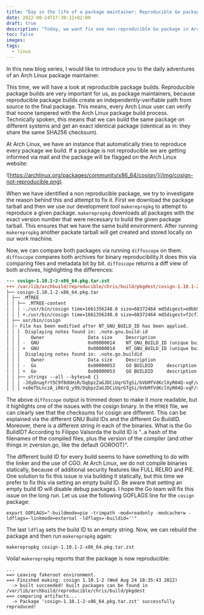 ```yaml
---
title: "Day in the life of a package maintainer: Reproducible Go packages"
date: 2022-08-24T17:30:12+02:00
draft: true
description: "Today, we want fix one non-reproducible Go package in Arch Linux"
toc: false
images:
tags:
  - linux
---
```


In this new blog series, I would like to introduce you to the daily adventures of an Arch Linux
package maintainer.

This time, we will have a look at reproducible package builds. Reproducible package builds are
very important for us, as package maintainers, because reproducible package builds create an independently-verifiable
path from source to the final package. This means, every Arch Linux user can verify that noone tampered with the
Arch Linux package build process. Technically spoken, this means that we can build the same package on different systems
and get an exact identical package (identical as in: they share the same SHA256 checksum).

At Arch Linux, we have an instance that automatically tries to reproduce every package we build. If a package is not reproducible
we are getting informed via mail and the package will be flagged on the Arch Linux website:

![https://archlinux.org/packages/community/x86_64/cosign/](/img/cosign-not-reproducible.png)


When we have identified a non reproducible package, we try to investigate the reason behind this and attempt to fix it.
First we download the package tarball and then we use our development tool `makerepropkg` to attempt to reproduce a given package.
`makerepropkg` downloads all packages with the exact version number that were necessary to build the given package tarball.
This ensures that we have the same build environment. After running `makerepropkg` another packate tarball will get created
and stored locally on our work machine.

Now, we can compare both packages via running `diffoscope` on them. `diffoscope` compares both archives for binary reproducibility.It does this via comparing files and metadata bit by bit. `diffoscope` returns a diff view of both archives, highlighting the differences:

```diff
--- cosign-1.10.1-2-x86_64.pkg.tar.zst
+++ /var/lib/archbuild/reproducible/chris/build/pkgdest/cosign-1.10.1-2-x86_64.pkg.tar.zst
├── cosign-1.10.1-2-x86_64.pkg.tar
│ ├── .MTREE
│ │ ├── .MTREE-content
│ │ │ -./usr/bin/cosign time=1661356248.0 size=68372464 md5digest=e0bb95d657084647718199fa6f9df48e sha256digest=8d92d291f338fa0b26534927e3bc98e78818df1127a08637e05f0bded1160663
│ │ │ +./usr/bin/cosign time=1661356248.0 size=68372464 md5digest=f2cf1351d8203110f7f165ec2124d14c sha256digest=edf97964206642911677711aef5352c6ba30f498057a09a056338a7cf85274b2
│ ├── usr/bin/cosign
│ │┄ File has been modified after NT_GNU_BUILD_ID has been applied.
│ │ │  Displaying notes found in: .note.gnu.build-id
│ │ │    Owner                Data size 	Description
│ │ │ -  GNU                  0x00000014	NT_GNU_BUILD_ID (unique build ID bitstring)	    Build ID: c2849cac6c9ffd3e4319ea6bd7e7a0939921717b
│ │ │ +  GNU                  0x00000014	NT_GNU_BUILD_ID (unique build ID bitstring)	    Build ID: 4c4f2c7126e4bf02fabc668a9ce1d3c445dd3353
│ │ │  Displaying notes found in: .note.go.buildid
│ │ │    Owner                Data size 	Description
│ │ │ -  Go                   0x00000053	GO BUILDID	   description data: 4a 64 79 44 6e 75 67 66 72 59 35 43 39 66 38 64 55 48 69 52 2f 44 71 62 70 7a 5a 61 47 4a 44 43 69 55 71 72 47 54 67 53 69 2f 62 56 62 4d 66 56 64 4b 63 6c 58 79 52 30 34 51 2d 78 71 46 2f 77 64 34 71 48 73 76 76 41 52 31 57 52 6f 70 5f 74 6b 76 57
│ │ │ +  Go                   0x00000053	GO BUILDID	   description data: 78 30 65 54 62 4c 6e 63 7a 41 5f 69 52 36 72 51 5f 79 39 39 2f 44 71 62 70 7a 5a 61 47 4a 44 43 69 55 71 72 47 54 67 53 69 2f 62 56 62 4d 66 56 64 4b 63 6c 58 79 52 30 34 51 2d 78 71 46 2f 73 57 73 61 4a 63 70 67 78 6e 47 4e 36 61 65 5f 42 58 41 43
│ │ ├── strings --all --bytes=8 {}
│ │ │ -JdyDnugfrY5C9f8dUHiR/DqbpzZaGJDCiUqrGTgSi/bVbMfVdKclXyR04Q-xqF/wd4qHsvvAR1WRop_tkvW
│ │ │ +x0eTbLnczA_iR6rQ_y99/DqbpzZaGJDCiUqrGTgSi/bVbMfVdKclXyR04Q-xqF/sWsaJcpgxnGN6ae_BXAC
```

The above `diffoscope` output is trimmed down to make it more readable, but it highlights one of the issues with the cosign binary.
In the `MTREE` file, we can clearly see that the checksums for cosign are different. This can be explained via the different GNU Build IDs
and the different Go BuildID. Moreover, there is a different string in each of the binaries. What is the Go BuildID? According to Filippo Valsorda
the build ID is "..a hash of the filenames of the compiled files, plus the version of the compiler (and other things in zversion.go, like the default GOROOT)".

The different build ID for every build seems to have something to do with the linker and the use of CGO.
At Arch Linux, we do not compile binaries statically, because of additional security features like FULL RELRO and PIE.
One solution to fix this issue is via building it statically, but this time we prefer to fix this via setting an empty build ID.
Be aware that setting an empty build ID will disable debug packages. I hope the Go team will fix this issue on the long run.
Let us use the following GOFLAGS line for the `cosign` package:

`export GOFLAGS="-buildmode=pie -trimpath -mod=readonly -modcacherw -ldflags=-linkmode=external -ldflags=-buildid=''"`

The last `ldflag` sets the build ID to an empty string. Now, we can rebuild the package and then run `makerepropkg` again:

`makerepropkg cosign-1.10.1-2-x86_64.pkg.tar.zst`

Voila! `makerepropkg` reports that the package is now reproducible:
```
...
==> Leaving fakeroot environment.
==> Finished making: cosign 1.10.1-2 (Wed Aug 24 18:35:43 2022)
  -> built succeeded! built packages can be found in /var/lib/archbuild/reproducible/chris/build/pkgdest
==> comparing artifacts...
  -> Package 'cosign-1.10.1-2-x86_64.pkg.tar.zst' successfully reproduced!
```
